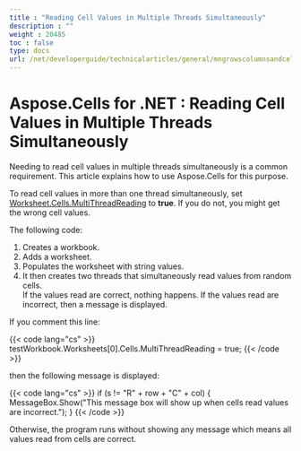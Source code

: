 ```yaml
---
title : "Reading Cell Values in Multiple Threads Simultaneously" 
description : "" 
weight : 20485 
toc : false
type: docs
url: /net/developerguide/technicalarticles/general/mngrowscolumnsandcells/reading+cell+values+in+multiple+threads+simultaneously/
---
```


# Aspose.Cells for .NET : Reading Cell Values in Multiple Threads Simultaneously


Needing to read cell values in multiple threads simultaneously is a common requirement. This article explains how to use Aspose.Cells for this purpose.

To read cell values in more than one thread simultaneously, set [Worksheet.Cells.MultiThreadReading](https://apireference.aspose.com/net/cells/aspose.cells/cells/properties/multithreadreading) to **true**. If you do not, you might get the wrong cell values.

The following code:

1.  Creates a workbook.
2.  Adds a worksheet.
3.  Populates the worksheet with string values.
4.  It then creates two threads that simultaneously read values from random cells.  
    If the values read are correct, nothing happens. If the values read are incorrect, then a message is displayed.

If you comment this line:

{{< code lang="cs" >}}
testWorkbook.Worksheets[0].Cells.MultiThreadReading = true;
{{< /code >}}

then the following message is displayed:

{{< code lang="cs" >}}
if (s != "R" + row + "C" + col)
{
    MessageBox.Show("This message box will show up when cells read values are incorrect.");
}
{{< /code >}}

Otherwise, the program runs without showing any message which means all values read from cells are correct.

